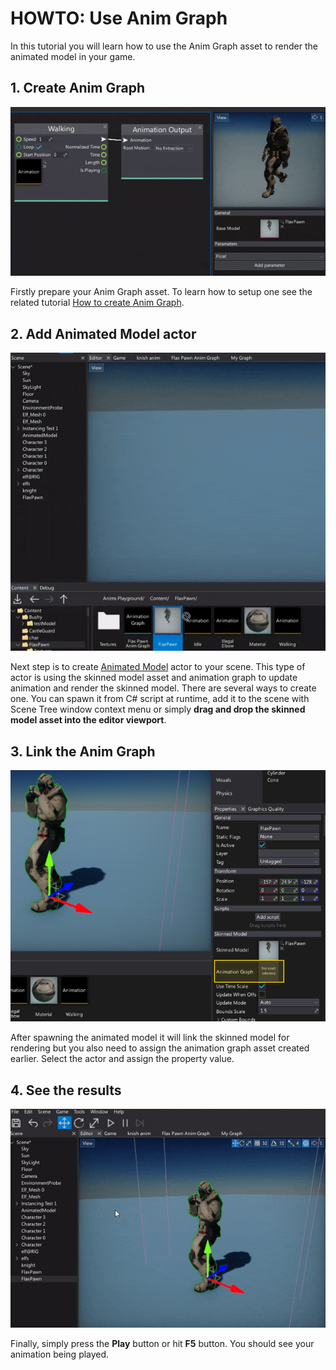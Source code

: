 # HOWTO: Use Anim Graph

In this tutorial you will learn how to use the Anim Graph asset to render the animated model in your game.

## 1. Create Anim Graph

![Anim Graph Window](media/anim-walk-playback.gif)

Firstly prepare your Anim Graph asset. To learn how to setup one see the related tutorial [How to create Anim Graph](create-anim-graph.md).

## 2. Add Animated Model actor

![Add Animated Model](media/add-animated-model.gif)

Next step is to create [Animated Model](../animated-model.md) actor to your scene.
This type of actor is using the skinned model asset and animation graph to update animation and render the skinned model.
There are several ways to create one. You can spawn it from C# script at runtime, add it to the scene with Scene Tree window context menu or simply **drag and drop the skinned model asset into the editor viewport**.

## 3. Link the Anim Graph

![Anim Graph Assign](media/anim-graph-property-model.jpg)

After spawning the animated model it will link the skinned model for rendering but you also need to assign the animation graph asset created earlier. Select the actor and assign the property value.

## 4. See the results

![Play Animation](media/play-animated-mode.gif)

Finally, simply press the **Play** button or hit **F5** button. You should see your animation being played.
